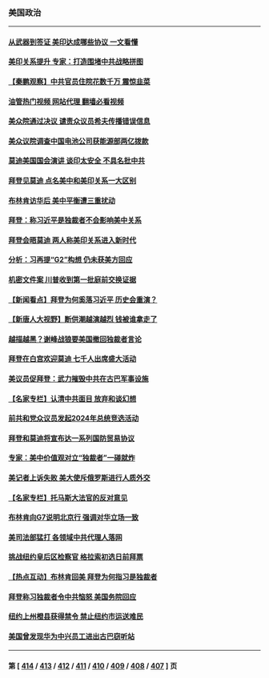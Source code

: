 ### 美国政治
---
#### [从武器到签证 美印达成哪些协议 一文看懂](../../pages/ncid1078159/n14021258.md?06231245) 
#### [美印关系提升 专家：打造围堵中共战略拼图](../../pages/ncid1078159/n14021087.md?06231245) 
#### [【秦鹏观察】中共官员住院花数千万 震惊韭菜](../../pages/ncid1078159/n14021166.md?06231245) 
#### [油管热门视频 网站代理 翻墙必看视频](http://138.2.39.72:81/youtube.html?epic-marker?06231245)
#### [美众院通过决议 谴责众议员希夫传播错误信息](../../pages/ncid1078159/n14021084.md?06231245) 
#### [美众议院调查中国电池公司获能源部两亿拨款](../../pages/ncid1078159/n14021059.md?06231245) 
#### [莫迪美国国会演讲 谈印太安全 不具名批中共](../../pages/ncid1078159/n14021153.md?06231245) 
#### [拜登见莫迪 点名美中和美印关系一大区别](../../pages/ncid1078159/n14021178.md?06231245) 
#### [布林肯访华后 美中平衡遭三重扰动](../../pages/ncid1078159/n14021124.md?06231245) 
#### [拜登：称习近平是独裁者不会影响美中关系](../../pages/ncid1078159/n14021126.md?06231245) 
#### [拜登会晤莫迪 两人称美印关系进入新时代](../../pages/ncid1078159/n14021147.md?06231245) 
#### [分析：习再提“G2”构想 仍未获美方回应](../../pages/ncid1078159/n14021060.md?06231245) 
#### [机密文件案 川普收到第一批庭前交换证据](../../pages/ncid1078159/n14021032.md?06231245) 
#### [【新闻看点】拜登为何奚落习近平 历史会重演？](../../pages/ncid1078159/n14020978.md?06231245) 
#### [【新唐人大视野】断供潮越演越烈 钱被谁拿走了](../../pages/ncid1078159/n14021057.md?06231245) 
#### [越描越黑？谢峰战狼要美国撤回独裁者言论](../../pages/ncid1078159/n14021054.md?06231245) 
#### [拜登在白宫欢迎莫迪 七千人出席盛大活动](../../pages/ncid1078159/n14021062.md?06231245) 
#### [美议员促拜登：武力摧毁中共在古巴军事设施](../../pages/ncid1078159/n14021024.md?06231245) 
#### [【名家专栏】认清中共面目 放弃和谈幻想](../../pages/ncid1078159/n14020953.md?06231245) 
#### [前共和党众议员发起2024年总统竞选活动](../../pages/ncid1078159/n14020996.md?06231245) 
#### [拜登和莫迪将宣布达一系列国防贸易协议](../../pages/ncid1078159/n14020940.md?06231245) 
#### [专家：美中价值观对立“独裁者”一碰就炸](../../pages/ncid1078159/n14020870.md?06231245) 
#### [美记者上诉失败 美大使斥俄罗斯进行人质外交](../../pages/ncid1078159/n14020916.md?06231245) 
#### [【名家专栏】托马斯大法官的反对意见](../../pages/ncid1078159/n14020392.md?06231245) 
#### [布林肯向G7说明北京行 强调对华立场一致](../../pages/ncid1078159/n14020782.md?06231245) 
#### [美司法部猛打 各领域中共代理人落网](../../pages/ncid1078159/n14020801.md?06231245) 
#### [挑战纽约皇后区检察官 格拉索初选日前拜票](../../pages/ncid1078159/n14020806.md?06231245) 
#### [【热点互动】布林肯回美 拜登为何指习是独裁者](../../pages/ncid1078159/n14020678.md?06231245) 
#### [拜登称习独裁者令中共恼怒 美国务院回应](../../pages/ncid1078159/n14020722.md?06231245) 
#### [纽约上州橙县获得禁令 禁止纽约市运送难民](../../pages/ncid1078159/n14020771.md?06231245) 
#### [美国曾发现华为中兴员工进出古巴窃听站](../../pages/ncid1078159/n14020666.md?06231245) 

---
#### 第 [ [414](./414.md?06231245) / [413](./413.md?06231245) / [412](./412.md?06231245) / [411](./411.md?06231245) / [410](./410.md?06231245) / [409](./409.md?06231245) / [408](./408.md?06231245) / [407](./407.md?06231245) ] 页
